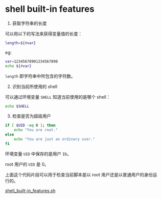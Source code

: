 # shell built-in features

1. 获取字符串的长度

可以用以下的写法来获得变量值的长度：

```bash
length=${#var}
```

eg:

```bash
var=12345678901234567890
echo ${#var}
```

`length` 即字符串中所包含的字符数。

2. 识别当前所使用的 shell

可以通过环境变量 `SHELL` 知道当前使用的是哪个 shell：

```bash
echo $SHELL
```

3. 检查是否为超级用户

```bash
if [ $UID -eq 0 ]; then
    echo "You are root."
else
    echo "You are just an ordinary user."
fi
```

环境变量 `UID` 中保存的是用户 `ID`。

root 用户的 `UID` 是 0。

上面这个代码片段可以用于检查当前脚本是以 root 用户还是以普通用户的身份运行的。

[shell_built-in_features.sh](../script/shell_built-in_features.sh)

